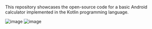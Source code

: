 This repository showcases the open-source code for a basic Android calculator implemented in the Kotlin programming language.

![image](https://github.com/ZubkoKarina/Simple_android_calculator/assets/57664889/29a8b61e-d28d-4766-83e7-46b2bbccce4c) ![image](https://github.com/ZubkoKarina/Simple_android_calculator/assets/57664889/93d75b57-f5ce-432d-ac97-89cf8c9b3747)



